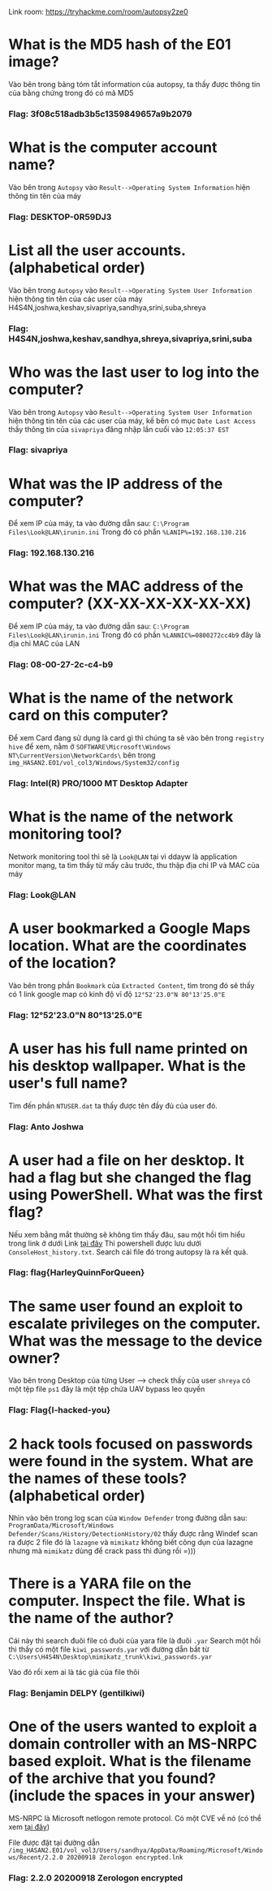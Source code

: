 Link room: https://tryhackme.com/room/autopsy2ze0

What is the MD5 hash of the E01 image? 
===
Vào bên trong bảng tóm tắt information của autopsy, ta thấy được thông tin của bằng chứng trong đó có mã MD5
### Flag: 3f08c518adb3b5c1359849657a9b2079

What is the computer account name?
===

Vào bên trong `Autopsy` vào `Result-->Operating System Information` hiện thông tin tên của máy
### Flag: DESKTOP-0R59DJ3



List all the user accounts. (alphabetical order)
===
Vào bên trong `Autopsy` vào `Result-->Operating System User Information` hiện thông tin tên của các user của máy
H4S4N,joshwa,keshav,sivapriya,sandhya,srini,suba,shreya

### Flag: H4S4N,joshwa,keshav,sandhya,shreya,sivapriya,srini,suba


Who was the last user to log into the computer?
===
Vào bên trong `Autopsy` vào `Result-->Operating System User Information` hiện thông tin tên của các user của máy, kế bên có mục `Date Last Access` thấy thông tin của `sivapriya` đăng nhập lần cuối vào `12:05:37 EST`

### Flag: sivapriya


What was the IP address of the computer?
===
Để xem IP của máy, ta vào đường dẫn sau: `C:\Program Files\Look@LAN\irunin.ini`
Trong đó có phần `%LANIP%=192.168.130.216`

### Flag: 192.168.130.216

What was the MAC address of the computer? (XX-XX-XX-XX-XX-XX)
===

Để xem IP của máy, ta vào đường dẫn sau: `C:\Program Files\Look@LAN\irunin.ini`
Trong đó có phần `%LANNIC%=0800272cc4b9` đây là địa chỉ MAC của LAN

### Flag: 08-00-27-2c-c4-b9



What is the name of the network card on this computer?
===
Để xem Card đang sử dụng là card gì thì chúng ta sẽ vào bên trong `registry hive` để xem, nằm ở `SOFTWARE\Microsoft\Windows NT\CurrentVersion\NetworkCards\` bên trong `img_HASAN2.EO1/vol_col3/Windows/System32/config`

### Flag: Intel(R) PRO/1000 MT Desktop Adapter

What is the name of the network monitoring tool?
===
Network monitoring tool thì sẽ là `Look@LAN` tại vì ddayw là application monitor mạng, ta tìm thấy từ mấy câu trước, thu thập địa chỉ IP và MAC của máy

### Flag: Look@LAN



A user bookmarked a Google Maps location. What are the coordinates of the location?
===
Vào bên trong phần `Bookmark` của `Extracted Content`, tìm trong đó sẽ thấy có 1 link google map có kinh độ vĩ độ `12°52'23.0"N 80°13'25.0"E`

### Flag: 12°52'23.0"N 80°13'25.0"E



A user has his full name printed on his desktop wallpaper. What is the user's full name?
===
Tìm đến phần `NTUSER.dat` ta thấy được tên đầy đủ của user đó.

### Flag: Anto Joshwa


A user had a file on her desktop. It had a flag but she changed the flag using PowerShell. What was the first flag?
===
Nếu xem bằng mắt thường sẽ không tìm thấy đâu, sau một hồi tìm hiểu trong link ở dưới
Link [tại đây](https://community.sophos.com/sophos-labs/b/blog/posts/powershell-command-history-forensics#Console%20History%20File)
Thì powershell được lưu dưới `ConsoleHost_history.txt`. Search cái file đó trong autopsy là ra kết quả.

### Flag: flag{HarleyQuinnForQueen}

The same user found an exploit to escalate privileges on the computer. What was the message to the device owner?
===
Vào bên trong Desktop của từng User --> check thấy của user `shreya` có một tệp file `ps1` đây là một tệp chứa UAV bypass leo quyền

### Flag: Flag{I-hacked-you}



2 hack tools focused on passwords were found in the system. What are the names of these tools? (alphabetical order)
===
Nhìn vào bên trong log scan của `Window Defender` trong đường dẫn sau: `ProgramData/Microsoft/Windows Defender/Scans/History/DetectionHistory/02` thấy được rằng Windef scan ra được 2 file đó là `lazagne` và `mimikatz` không biết công dụn của lazagne nhưng mà `mimikatz` dùng để crack pass thì đúng rồi =)))



There is a YARA file on the computer. Inspect the file. What is the name of the author?
===
Cái này thì search đuôi file có đuôi của yara file là đuôi `.yar`
Search một hồi thì thấy có một file `kiwi_passwords.yar` với đường dẫn bắt từ `C:\Users\H4S4N\Desktop\mimikatz_trunk\kiwi_passwords.yar`

Vào đó rồi xem ai là tác giả của file thôi

### Flag: Benjamin DELPY (gentilkiwi)


One of the users wanted to exploit a domain controller with an MS-NRPC based exploit. What is the filename of the archive that you found? (include the spaces in your answer) 
===
MS-NRPC là Microsoft netlogon remote protocol. Có một CVE về nó (có thể xem [tại đây](https://www.vietsunshine.com.vn/2020/09/24/phat-hien-va-ngan-chan-lo-hong-nghiem-trong-zerologon-windows-server/))

File được đặt tại đường dẫn `/img_HASAN2.E01/vol_vol3/Users/sandhya/AppData/Roaming/Microsoft/Windows/Recent/2.2.0 20200918 Zerologon encrypted.lnk	`

### Flag: 2.2.0 20200918 Zerologon encrypted